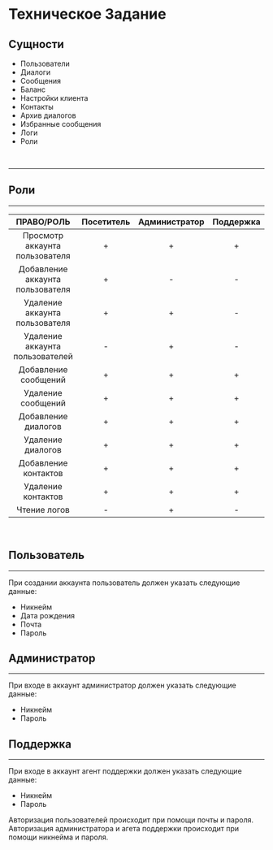 # Техническое Задание
## Сущности
- Пользователи 
- Диалоги
- Сообщения 
- Баланс
- Настройки клиента
- Контакты
- Архив диалогов
- Избранные сообщения
- Логи
- Роли
<br> 

---
## Роли
---
|ПРАВО/РОЛЬ             |Посетитель|Администратор|Поддержка|
|:---------------------:|:--------:|:-----------:|:----:|
|Просмотр аккаунта пользователя    |     +    |     +     |  +   |
|Добавление аккаунта пользователя   |    +     |     -     | -   |
|Удаление аккаунта пользователя     |    +     |     +     |  -   |
|Удаление аккаунта пользователей     |    -     |     +     |  -   |
|Добавление сообщений     |    +     |     +     | +    |
|Удаление сообщений       |     +    |     +     |   +  |
|Добавление диалогов       |     +    |     +   |  +   |
|Удаление диалогов         |     +    |     +   |  +   |
|Добавление контактов|     +    |     +    |   +  |
|Удаление контактов  |     +    |  +   |   +  |
|Чтение логов         |     -    | +    |  -   |

<Br>

## Пользователь
---
При создании аккаунта пользователь должен указать следующие данные:
- Никнейм
- Дата рождения
- Почта
- Пароль

## Администратор
 ---
 При входе в аккаунт администратор должен указать следующие данные:
 - Никнейм
 - Пароль
  
## Поддержка
  ---
 При входе в аккаунт агент поддержки должен указать следующие данные:
 - Никнейм
 - Пароль

Авторизация пользователей происходит при помощи почты и пароля.
Авторизация администратора и агета поддержки происходит при помощи никнейма и пароля.

